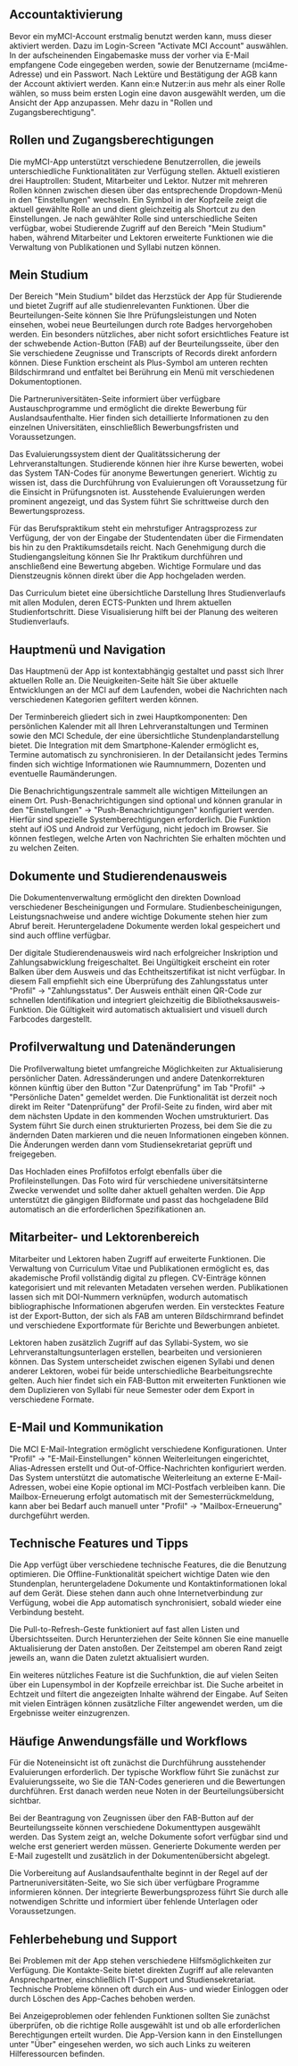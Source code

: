 ## Accountaktivierung  
Bevor ein myMCI-Account erstmalig benutzt werden kann, muss dieser aktiviert werden. Dazu im Login-Screen "Activate MCI Account" auswählen. In der aufscheinenden Eingabemaske muss der vorher via E-Mail empfangene Code eingegeben werden, sowie der Benutzername (mci4me-Adresse) und ein Passwort. Nach Lektüre und Bestätigung der AGB kann der Account aktiviert werden. Kann ein:e Nutzer:in aus mehr als einer Rolle wählen, so muss beim ersten Login eine davon ausgewählt werden, um die Ansicht der App anzupassen. Mehr dazu in "Rollen und Zugangsberechtigung".
  
  
## Rollen und Zugangsberechtigungen 

Die myMCI-App unterstützt verschiedene Benutzerrollen, die jeweils unterschiedliche Funktionalitäten zur Verfügung stellen. Aktuell existieren drei Hauptrollen: Student, Mitarbeiter und Lektor. Nutzer mit mehreren Rollen können zwischen diesen über das entsprechende Dropdown-Menü in den "Einstellungen" wechseln. Ein Symbol in der Kopfzeile zeigt die aktuell gewählte Rolle an und dient gleichzeitig als Shortcut zu den Einstellungen. Je nach gewählter Rolle sind unterschiedliche Seiten verfügbar, wobei Studierende Zugriff auf den Bereich "Mein Studium" haben, während Mitarbeiter und Lektoren erweiterte Funktionen wie die Verwaltung von Publikationen und Syllabi nutzen können.  
  
  
## Mein Studium  
Der Bereich "Mein Studium" bildet das Herzstück der App für Studierende und bietet Zugriff auf alle studienrelevanten Funktionen. Über die Beurteilungen-Seite können Sie Ihre Prüfungsleistungen und Noten einsehen, wobei neue Beurteilungen durch rote Badges hervorgehoben werden. Ein besonders nützliches, aber nicht sofort ersichtliches Feature ist der schwebende Action-Button (FAB) auf der Beurteilungsseite, über den Sie verschiedene Zeugnisse und Transcripts of Records direkt anfordern können. Diese Funktion erscheint als Plus-Symbol am unteren rechten Bildschirmrand und entfaltet bei Berührung ein Menü mit verschiedenen Dokumentoptionen.  
  
Die Partneruniversitäten-Seite informiert über verfügbare Austauschprogramme und ermöglicht die direkte Bewerbung für Auslandsaufenthalte. Hier finden sich detaillierte Informationen zu den einzelnen Universitäten, einschließlich Bewerbungsfristen und Voraussetzungen.  
  
Das Evaluierungssystem dient der Qualitätssicherung der Lehrveranstaltungen. Studierende können hier ihre Kurse bewerten, wobei das System TAN-Codes für anonyme Bewertungen generiert. Wichtig zu wissen ist, dass die Durchführung von Evaluierungen oft Voraussetzung für die Einsicht in Prüfungsnoten ist. Ausstehende Evaluierungen werden prominent angezeigt, und das System führt Sie schrittweise durch den Bewertungsprozess.  
  
Für das Berufspraktikum steht ein mehrstufiger Antragsprozess zur Verfügung, der von der Eingabe der Studentendaten über die Firmendaten bis hin zu den Praktikumsdetails reicht. Nach Genehmigung durch die Studiengangsleitung können Sie Ihr Praktikum durchführen und anschließend eine Bewertung abgeben. Wichtige Formulare und das Dienstzeugnis können direkt über die App hochgeladen werden.  
  
Das Curriculum bietet eine übersichtliche Darstellung Ihres Studienverlaufs mit allen Modulen, deren ECTS-Punkten und Ihrem aktuellen Studienfortschritt. Diese Visualisierung hilft bei der Planung des weiteren Studienverlaufs.  
  
  
## Hauptmenü und Navigation  
Das Hauptmenü der App ist kontextabhängig gestaltet und passt sich Ihrer aktuellen Rolle an. Die Neuigkeiten-Seite hält Sie über aktuelle Entwicklungen an der MCI auf dem Laufenden, wobei die Nachrichten nach verschiedenen Kategorien gefiltert werden können.  
  
Der Terminbereich gliedert sich in zwei Hauptkomponenten: Den persönlichen Kalender mit all Ihren Lehrveranstaltungen und Terminen sowie den MCI Schedule, der eine übersichtliche Stundenplandarstellung bietet. Die Integration mit dem Smartphone-Kalender ermöglicht es, Termine automatisch zu synchronisieren. In der Detailansicht jedes Termins finden sich wichtige Informationen wie Raumnummern, Dozenten und eventuelle Raumänderungen.  
  
Die Benachrichtigungszentrale sammelt alle wichtigen Mitteilungen an einem Ort. Push-Benachrichtigungen sind optional und können granular in den "Einstellungen" → "Push-Benachrichtigungen" konfiguriert werden. Hierfür sind spezielle Systemberechtigungen erforderlich. Die Funktion steht auf iOS und Android zur Verfügung, nicht jedoch im Browser. Sie können festlegen, welche Arten von Nachrichten Sie erhalten möchten und zu welchen Zeiten.  
  
  
## Dokumente und Studierendenausweis  
Die Dokumentenverwaltung ermöglicht den direkten Download verschiedener Bescheinigungen und Formulare. Studienbescheinigungen, Leistungsnachweise und andere wichtige Dokumente stehen hier zum Abruf bereit. Heruntergeladene Dokumente werden lokal gespeichert und sind auch offline verfügbar.  
  
Der digitale Studierendenausweis wird nach erfolgreicher Inskription und Zahlungsabwicklung freigeschaltet. Bei Ungültigkeit erscheint ein roter Balken über dem Ausweis und das Echtheitszertifikat ist nicht verfügbar. In diesem Fall empfiehlt sich eine Überprüfung des Zahlungsstatus unter "Profil" → "Zahlungsstatus". Der Ausweis enthält einen QR-Code zur schnellen Identifikation und integriert gleichzeitig die Bibliotheksausweis-Funktion. Die Gültigkeit wird automatisch aktualisiert und visuell durch Farbcodes dargestellt.  
  
  
## Profilverwaltung und Datenänderungen  
Die Profilverwaltung bietet umfangreiche Möglichkeiten zur Aktualisierung persönlicher Daten. Adressänderungen und andere Datenkorrekturen können künftig über den Button "Zur Datenprüfung" im Tab "Profil" → "Persönliche Daten" gemeldet werden. Die Funktionalität ist derzeit noch direkt im Reiter "Datenprüfung" der Profil-Seite zu finden, wird aber mit dem nächsten Update in den kommenden Wochen umstrukturiert. Das System führt Sie durch einen strukturierten Prozess, bei dem Sie die zu ändernden Daten markieren und die neuen Informationen eingeben können. Die Änderungen werden dann vom Studiensekretariat geprüft und freigegeben.  
  
Das Hochladen eines Profilfotos erfolgt ebenfalls über die Profileinstellungen. Das Foto wird für verschiedene universitätsinterne Zwecke verwendet und sollte daher aktuell gehalten werden. Die App unterstützt die gängigen Bildformate und passt das hochgeladene Bild automatisch an die erforderlichen Spezifikationen an.  
  
  
## Mitarbeiter- und Lektorenbereich  
Mitarbeiter und Lektoren haben Zugriff auf erweiterte Funktionen. Die Verwaltung von Curriculum Vitae und Publikationen ermöglicht es, das akademische Profil vollständig digital zu pflegen. CV-Einträge können kategorisiert und mit relevanten Metadaten versehen werden. Publikationen lassen sich mit DOI-Nummern verknüpfen, wodurch automatisch bibliographische Informationen abgerufen werden. Ein verstecktes Feature ist der Export-Button, der sich als FAB am unteren Bildschirmrand befindet und verschiedene Exportformate für Berichte und Bewerbungen anbietet.  
  
Lektoren haben zusätzlich Zugriff auf das Syllabi-System, wo sie Lehrveranstaltungsunterlagen erstellen, bearbeiten und versionieren können. Das System unterscheidet zwischen eigenen Syllabi und denen anderer Lektoren, wobei für beide unterschiedliche Bearbeitungsrechte gelten. Auch hier findet sich ein FAB-Button mit erweiterten Funktionen wie dem Duplizieren von Syllabi für neue Semester oder dem Export in verschiedene Formate.  
  
  
## E-Mail und Kommunikation  
Die MCI E-Mail-Integration ermöglicht verschiedene Konfigurationen. Unter "Profil" → "E-Mail-Einstellungen" können Weiterleitungen eingerichtet, Alias-Adressen erstellt und Out-of-Office-Nachrichten konfiguriert werden. Das System unterstützt die automatische Weiterleitung an externe E-Mail-Adressen, wobei eine Kopie optional im MCI-Postfach verbleiben kann. Die Mailbox-Erneuerung erfolgt automatisch mit der Semesterrückmeldung, kann aber bei Bedarf auch manuell unter "Profil" → "Mailbox-Erneuerung" durchgeführt werden.  
  
  
## Technische Features und Tipps  
Die App verfügt über verschiedene technische Features, die die Benutzung optimieren. Die Offline-Funktionalität speichert wichtige Daten wie den Stundenplan, heruntergeladene Dokumente und Kontaktinformationen lokal auf dem Gerät. Diese stehen dann auch ohne Internetverbindung zur Verfügung, wobei die App automatisch synchronisiert, sobald wieder eine Verbindung besteht.  
  
Die Pull-to-Refresh-Geste funktioniert auf fast allen Listen und Übersichtsseiten. Durch Herunterziehen der Seite können Sie eine manuelle Aktualisierung der Daten anstoßen. Der Zeitstempel am oberen Rand zeigt jeweils an, wann die Daten zuletzt aktualisiert wurden.  
  
Ein weiteres nützliches Feature ist die Suchfunktion, die auf vielen Seiten über ein Lupensymbol in der Kopfzeile erreichbar ist. Die Suche arbeitet in Echtzeit und filtert die angezeigten Inhalte während der Eingabe. Auf Seiten mit vielen Einträgen können zusätzliche Filter angewendet werden, um die Ergebnisse weiter einzugrenzen.  
  
  
## Häufige Anwendungsfälle und Workflows  
Für die Noteneinsicht ist oft zunächst die Durchführung ausstehender Evaluierungen erforderlich. Der typische Workflow führt Sie zunächst zur Evaluierungsseite, wo Sie die TAN-Codes generieren und die Bewertungen durchführen. Erst danach werden neue Noten in der Beurteilungsübersicht sichtbar.  
  
Bei der Beantragung von Zeugnissen über den FAB-Button auf der Beurteilungsseite können verschiedene Dokumenttypen ausgewählt werden. Das System zeigt an, welche Dokumente sofort verfügbar sind und welche erst generiert werden müssen. Generierte Dokumente werden per E-Mail zugestellt und zusätzlich in der Dokumentenübersicht abgelegt.  
  
Die Vorbereitung auf Auslandsaufenthalte beginnt in der Regel auf der Partneruniversitäten-Seite, wo Sie sich über verfügbare Programme informieren können. Der integrierte Bewerbungsprozess führt Sie durch alle notwendigen Schritte und informiert über fehlende Unterlagen oder Voraussetzungen.  
  
  
## Fehlerbehebung und Support  
Bei Problemen mit der App stehen verschiedene Hilfsmöglichkeiten zur Verfügung. Die Kontakte-Seite bietet direkten Zugriff auf alle relevanten Ansprechpartner, einschließlich IT-Support und Studiensekretariat. Technische Probleme können oft durch ein Aus- und wieder Einloggen oder durch Löschen des App-Caches behoben werden.  
  
Bei Anzeigeproblemen oder fehlenden Funktionen sollten Sie zunächst überprüfen, ob die richtige Rolle ausgewählt ist und ob alle erforderlichen Berechtigungen erteilt wurden. Die App-Version kann in den Einstellungen unter "Über" eingesehen werden, wo sich auch Links zu weiteren Hilferessourcen befinden.